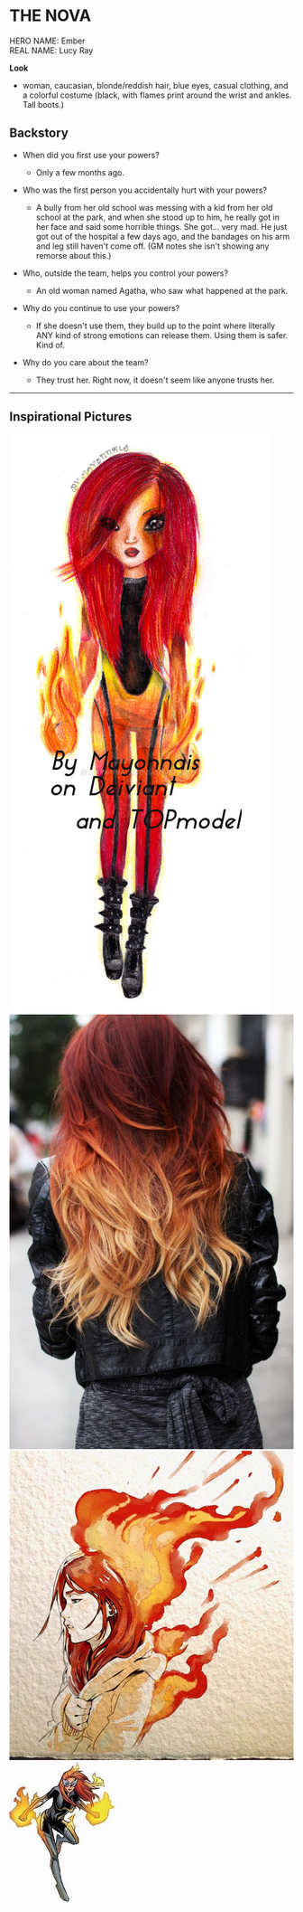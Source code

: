 # THE NOVA

HERO NAME: Ember  
REAL NAME: Lucy Ray

**Look**

* woman, caucasian, blonde/reddish hair, blue eyes, casual clothing, and a colorful costume (black, with flames print around the wrist and ankles. Tall boots.)

## Backstory

* When did you first use your powers?
     * Only a few months ago.

* Who was the first person you accidentally hurt with your powers?
     * A bully from her old school was messing with a kid from her old school at the park, and when she stood up to him, he really got in her face and said some horrible things. She got... very mad. He just got out of the hospital a few days ago, and the bandages on his arm and leg still haven't come off. (GM notes she isn't showing any remorse about this.)

* Who, outside the team, helps you control your powers?
    * An old woman named Agatha, who saw what happened at the park.

* Why do you continue to use your powers?
    * If she doesn't use them, they build up to the point where literally ANY kind of strong emotions can release them. Using them is safer. Kind of.

* Why do you care about the team?
    * They trust her. Right now, it doesn't seem like anyone trusts her.

-----

## Inspirational Pictures

![](img/Ember_01.jpg)
![](img/ember_02.jpg)
![](img/ember_watercolor.jpg)
![](img/th.jpg)
